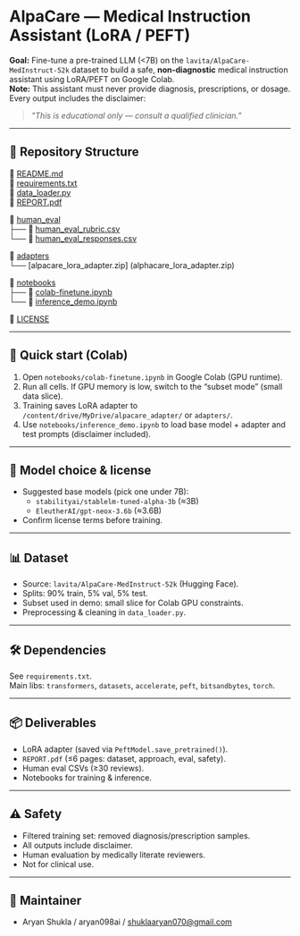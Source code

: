 # AlpaCare — Medical Instruction Assistant (LoRA / PEFT)

**Goal:** Fine-tune a pre-trained LLM (<7B) on the `lavita/AlpaCare-MedInstruct-52k` dataset to build a safe, **non-diagnostic** medical instruction assistant using LoRA/PEFT on Google Colab.  
**Note:** This assistant must never provide diagnosis, prescriptions, or dosage. Every output includes the disclaimer:

> *"This is educational only — consult a qualified clinician."*

---


## 📂 Repository Structure

📄 [README.md](README.md)  
📄 [requirements.txt](requirements.txt)  
📄 [data_loader.py](data_loader.py)  
📄 [REPORT.pdf](REPORT.pdf)  

📂 [human_eval](human_eval)  
├── 📄 [human_eval_rubric.csv](human_eval/human_eval_rubric.csv)  
└── 📄 [human_eval_responses.csv](human_eval/human_eval_responses.csv)  

📂 [adapters](adapters)  
└── [alpacare_lora_adapter.zip] (alphacare_lora_adapter.zip) 

📂 [notebooks](notebooks)  
├── 📄 [colab-finetune.ipynb](notebooks/colab-finetune.ipynb)  
└── 📄 [inference_demo.ipynb](notebooks/inference_demo.ipynb)  

📄 [LICENSE](LICENSE)  



---

## 🚀 Quick start (Colab)
1. Open `notebooks/colab-finetune.ipynb` in Google Colab (GPU runtime).
2. Run all cells. If GPU memory is low, switch to the “subset mode” (small data slice).
3. Training saves LoRA adapter to `/content/drive/MyDrive/alpacare_adapter/` or `adapters/`.
4. Use `notebooks/inference_demo.ipynb` to load base model + adapter and test prompts (disclaimer included).

---

## 🧠 Model choice & license
- Suggested base models (pick one under 7B):
  - `stabilityai/stablelm-tuned-alpha-3b` (≈3B)  
  - `EleutherAI/gpt-neox-3.6b` (≈3.6B)  
- Confirm license terms before training.

---

## 📊 Dataset
- Source: `lavita/AlpaCare-MedInstruct-52k` (Hugging Face).
- Splits: 90% train, 5% val, 5% test.
- Subset used in demo: small slice for Colab GPU constraints.
- Preprocessing & cleaning in `data_loader.py`.

---

## 🛠️ Dependencies
See `requirements.txt`.  
Main libs: `transformers`, `datasets`, `accelerate`, `peft`, `bitsandbytes`, `torch`.

---

## 📦 Deliverables
- LoRA adapter (saved via `PeftModel.save_pretrained()`).
- `REPORT.pdf` (≤6 pages: dataset, approach, eval, safety).
- Human eval CSVs (≥30 reviews).
- Notebooks for training & inference.

---

## ⚠️ Safety
- Filtered training set: removed diagnosis/prescription samples.
- All outputs include disclaimer.
- Human evaluation by medically literate reviewers.
- Not for clinical use.

---

## 👤 Maintainer
- Aryan Shukla / aryan098ai / shuklaaryan070@gmail.com
